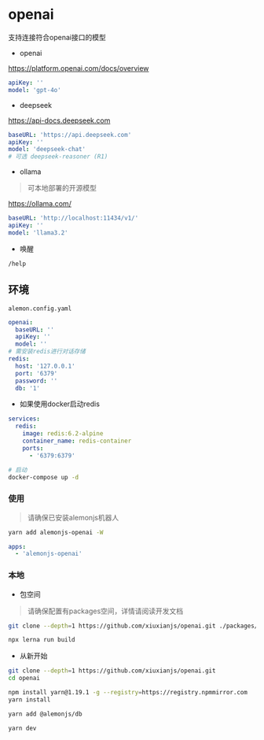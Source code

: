 # openai

支持连接符合openai接口的模型

- openai

https://platform.openai.com/docs/overview

```yaml
apiKey: ''
model: 'gpt-4o'
```

- deepseek

https://api-docs.deepseek.com

```yaml
baseURL: 'https://api.deepseek.com'
apiKey: ''
model: 'deepseek-chat'
# 可选 deepseek-reasoner (R1)
```

- ollama

> 可本地部署的开源模型

https://ollama.com/

```yaml
baseURL: 'http://localhost:11434/v1/'
apiKey: ''
model: 'llama3.2'
```

- 唤醒

`/help`

## 环境

`alemon.config.yaml`

```yaml
openai:
  baseURL: ''
  apiKey: ''
  model: ''
# 需安装redis进行对话存储
redis:
  host: '127.0.0.1'
  port: '6379'
  password: ''
  db: '1'
```

- 如果使用docker启动redis

```yml
services:
  redis:
    image: redis:6.2-alpine
    container_name: redis-container
    ports:
      - '6379:6379'
```

```sh
# 启动
docker-compose up -d
```

### 使用

> 请确保已安装alemonjs机器人

```sh
yarn add alemonjs-openai -W
```

```yaml
apps:
  - 'alemonjs-openai'
```

### 本地

- 包空间

> 请确保配置有packages空间，详情请阅读开发文档

```sh
git clone --depth=1 https://github.com/xiuxianjs/openai.git ./packages/openai
```

```sh
npx lerna run build
```

- 从新开始

```sh
git clone --depth=1 https://github.com/xiuxianjs/openai.git
cd openai
```

```sh
npm install yarn@1.19.1 -g --registry=https://registry.npmmirror.com
yarn install
```

```sh
yarn add @alemonjs/db
```

```sh
yarn dev
```
